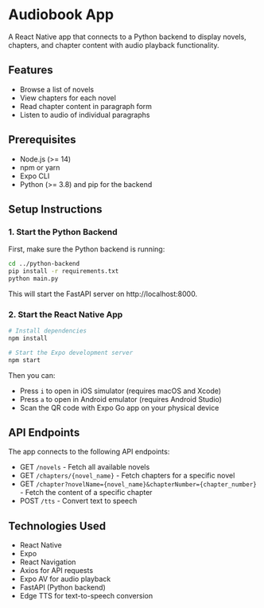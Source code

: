 # Audiobook App

A React Native app that connects to a Python backend to display novels, chapters, and chapter content with audio playback functionality.

## Features

- Browse a list of novels
- View chapters for each novel
- Read chapter content in paragraph form
- Listen to audio of individual paragraphs

## Prerequisites

- Node.js (>= 14)
- npm or yarn
- Expo CLI
- Python (>= 3.8) and pip for the backend

## Setup Instructions

### 1. Start the Python Backend

First, make sure the Python backend is running:

```bash
cd ../python-backend
pip install -r requirements.txt
python main.py
```

This will start the FastAPI server on http://localhost:8000.

### 2. Start the React Native App

```bash
# Install dependencies
npm install

# Start the Expo development server
npm start
```

Then you can:
- Press `i` to open in iOS simulator (requires macOS and Xcode)
- Press `a` to open in Android emulator (requires Android Studio)
- Scan the QR code with Expo Go app on your physical device

## API Endpoints

The app connects to the following API endpoints:

- GET `/novels` - Fetch all available novels
- GET `/chapters/{novel_name}` - Fetch chapters for a specific novel
- GET `/chapter?novelName={novel_name}&chapterNumber={chapter_number}` - Fetch the content of a specific chapter
- POST `/tts` - Convert text to speech

## Technologies Used

- React Native
- Expo
- React Navigation
- Axios for API requests
- Expo AV for audio playback
- FastAPI (Python backend)
- Edge TTS for text-to-speech conversion
